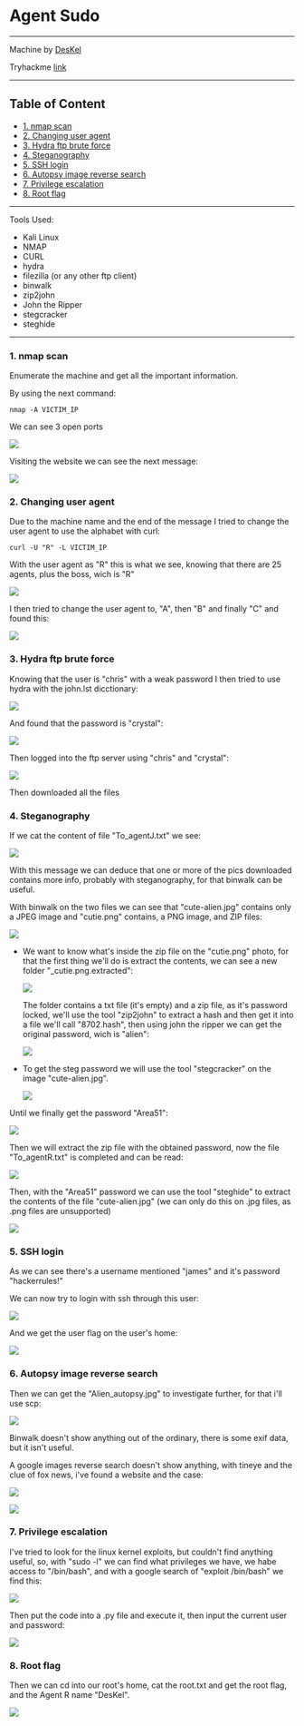 # Agent Sudo<!-- omit in toc -->

---

Machine by [DesKel](https://tryhackme.com/p/DesKel)

Tryhackme [link](https://tryhackme.com/room/agentsudoctf)

---

## Table of Content<!-- omit in toc -->

- [1. nmap scan](#1-nmap-scan)
- [2. Changing user agent](#2-changing-user-agent)
- [3. Hydra ftp brute force](#3-hydra-ftp-brute-force)
- [4. Steganography](#4-steganography)
- [5. SSH login](#5-ssh-login)
- [6. Autopsy image reverse search](#6-autopsy-image-reverse-search)
- [7. Privilege escalation](#7-privilege-escalation)
- [8. Root flag](#8-root-flag)

---

Tools Used:

- Kali Linux
- NMAP
- CURL
- hydra
- filezilla (or any other ftp client)
- binwalk
- zip2john
- John the Ripper
- stegcracker
- steghide

---

### 1. nmap scan

Enumerate the machine and get all the important information.

By using the next command:

`nmap -A VICTIM_IP`

We can see 3 open ports

![](img/AgentSudo1.png)

Visiting the website we can see the next message:

![](img/AgentSudo2.png)

### 2. Changing user agent

Due to the machine name and the end of the message I tried to change the user agent to use the alphabet with curl:

`curl -U "R" -L VICTIM_IP`

With the user agent as "R" this is what we see, knowing that there are 25 agents, plus the boss, wich is "R"

![](img/AgentSudo3.png)

I then tried to change the user agent to, "A", then "B" and finally "C" and found this:

![](img/AgentSudo4.png)

### 3. Hydra ftp brute force

Knowing that the user is "chris" with a weak password I then tried to use hydra with the john.lst dicctionary:

![](img/AgentSudo5.png)

And found that the password is "crystal":

![](img/AgentSudo6.png)

Then logged into the ftp server using "chris" and "crystal":

![](img/AgentSudo7.png)

Then downloaded all the files

### 4. Steganography

If we cat the content of file "To_agentJ.txt" we see:

![](img/AgentSudo8.png)

With this message we can deduce that one or more of the pics downloaded contains more info, probably with steganography, for that binwalk can be useful.

With binwalk on the two files we can see that "cute-alien.jpg" contains only a JPEG image and "cutie.png" contains, a PNG image, and ZIP files:

![](img/AgentSudo9.png)

- We want to know what's inside the zip file on the "cutie.png" photo, for that the first thing we'll do is extract the contents, we can see a new folder "_cutie.png.extracted":

    ![](img/AgentSudo10.png)

    The folder contains a txt file (it's empty) and a zip file, as it's password locked, we'll use the tool "zip2john" to extract a hash and then get it into a file we'll call "8702.hash", then using john the ripper we can get the original password, wich is "alien":

    ![](img/AgentSudo11.png)

- To get the steg password we will use the tool "stegcracker" on the image "cute-alien.jpg".

    ![](img/AgentSudo12.png)

Until we finally get the password "Area51":

![](img/AgentSudo13.png)

Then we will extract the zip file with the obtained password, now the file "To_agentR.txt" is completed and can be read:

![](img/AgentSudo14.png)

Then, with the "Area51" password we can use the tool "steghide" to extract the contents of the file "cute-alien.jpg" (we can only do this on .jpg files, as .png files are unsupported)

![](img/AgentSudo15.png)

### 5. SSH login

As we can see there's a username mentioned "james" and it's password "hackerrules!"

We can now try to login with ssh through this user:

![](img/AgentSudo16.png)

And we get the user flag on the user's home:

![](img/AgentSudo17.png)

### 6. Autopsy image reverse search

Then we can get the "Alien_autopsy.jpg" to investigate further, for that i'll use scp:

![](img/AgentSudo18.png)

Binwalk doesn't show anything out of the ordinary, there is some exif data, but it isn't useful.

A google images reverse search doesn't show anything, with tineye and the clue of fox news, i've found a website and the case:

![](img/AgentSudo19.png)

![](img/AgentSudo20.png)

### 7. Privilege escalation

I've tried to look for the linux kernel exploits, but couldn't find anything useful, so, with "sudo -l" we can find what privileges we have, we habe access to "/bin/bash", and with a google search of "exploit /bin/bash" we find this:

![](img/AgentSudo21.png)

Then put the code into a .py file and execute it, then input the current user and password:

![](img/AgentSudo22.png)

### 8. Root flag

Then we can cd into our root's home, cat the root.txt and get the root flag, and the Agent R name "DesKel".

![](img/AgentSudo23.png)
